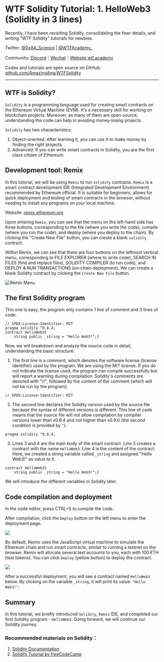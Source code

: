 # WTF Solidity Tutorial: 1. HelloWeb3 (Solidity in 3 lines)

Recently, I have been revisiting Solidity, consolidating the finer details, and writing "WTF Solidity" tutorials for newbies. 

Twitter: [@0xAA_Science](https://twitter.com/0xAA_Science) | [@WTFAcademy_](https://twitter.com/WTFAcademy_)

Community: [Discord](https://discord.gg/5akcruXrsk)｜[Wechat](https://docs.google.com/forms/d/e/1FAIpQLSe4KGT8Sh6sJ7hedQRuIYirOoZK_85miz3dw7vA1-YjodgJ-A/viewform?usp=sf_link)｜[Website wtf.academy](https://wtf.academy)

Codes and tutorials are open source on GitHub: [github.com/AmazingAng/WTFSolidity](https://github.com/AmazingAng/WTFSolidity)

-----

## WTF is Solidity?

`Solidity` is a programming language used for creating smart contracts on the Ethereum Virtual Machine (EVM). It's a necessary skill for working on blockchain projects. Moreover, as many of them are open-source, understanding the code can help in avoiding money-losing projects.


`Solidity` has two characteristics:

1. Object-oriented: After learning it, you can use it to make money by finding the right projects.
2. Advanced: If you can write smart contracts in Solidity, you are the first class citizen of Ethereum.

## Development tool: Remix

In this tutorial, we will be using `Remix` to run `solidity` contracts. `Remix` is a smart contract development IDE (Integrated Development Environment) recommended by Ethereum official. It is suitable for beginners, allows for quick deployment and testing of smart contracts in the browser, without needing to install any programs on your local machine.

Website: [remix.ethereum.org](https://remix.ethereum.org)

Upon entering `Remix`, you can see that the menu on the left-hand side has three buttons, corresponding to the file (where you write the code), compile (where you run the code), and deploy (where you deploy to the chain). By clicking the "Create New File" button, you can create a blank `solidity` contract.

Within Remix, we can see that there are four buttons on the leftmost vertical menu, corresponding to FILE EXPLORER (where to write code), SEARCH IN FILES (find and replace files), SOLIDITY COMPILER (to run code), and DEPLOY & RUN TRANSACTIONS (on-chain deployment). We can create a blank Solidity contract by clicking the `Create New File` button.

![Remix Menu](./img/1-1.png)

## The first Solidity program

This one is easy, the program only contains 1 line of comment and 3 lines of code:

```solidity
// SPDX-License-Identifier: MIT
pragma solidity ^0.8.4;
contract HelloWeb3{
    string public _string = "Hello Web3!";}
```

Now, we will breakdown and analyze the source code in detail, understanding the basic structure: 

1. The first line is a comment, which denotes the software license (license identifier) used by the program. We are using the MIT license. If you do not indicate the license used, the program can compile successfully but will report a warning during compilation. Solidity's comments are denoted with "//", followed by the content of the comment (which will not be run by the program).

```solidity
// SPDX-License-Identifier: MIT
```

2. The second line declares the Solidity version used by the source file because the syntax of different versions is different. This line of code means that the source file will not allow compilation by compiler versions lower than v0.8.4 and not higher than v0.9.0 (the second condition is provided by `^`).

```solidity
pragma solidity ^0.8.4;
```
    
3. Lines 3 and 4 are the main body of the smart contract. Line 3 creates a contract with the name `HelloWeb3`. Line 4 is the content of the contract. Here, we created a string variable called `_string` and assigned "Hello Web3!" as value to it.

```solidity
contract HelloWeb3{
    string public _string = "Hello Web3!";}
```
We will introduce the different variables in Solidity later.

## Code compilation and deployment

In the code editor, press CTRL+S to compile the code.

After compilation, click the `Deploy` button on the left menu to enter the deployment page.

   ![](./img/1-2.png)

By default, Remix uses the JavaScript virtual machine to simulate the Ethereum chain and run smart contracts, similar to running a testnet on the browser. Remix will allocate several test accounts to you, each with 100 ETH (test tokens). You can click `Deploy` (yellow button) to deploy the contract.

   ![](./img/1-3.png)

After a successful deployment, you will see a contract named `HelloWeb3` below. By clicking on the variable `_string`, it will print its value: `"Hello Web3!"`.

## Summary

In this tutorial, we briefly introduced `Solidity`, `Remix` IDE, and completed our first Solidity program - `HelloWeb3`. Going forward, we will continue our Solidity journey.

### Recommended materials on Solidity：

1. [Solidity Documentation](https://docs.soliditylang.org/en/latest/)
2. [Solidity Tutorial by freeCodeCamp](https://www.youtube.com/watch?v=ipwxYa-F1uY)

